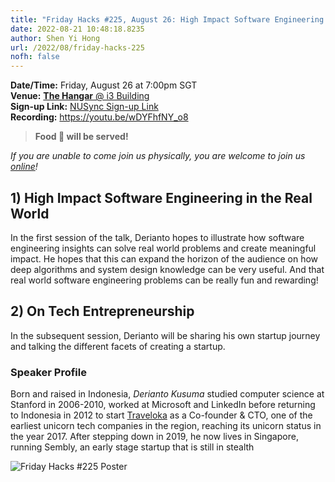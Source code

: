 ```yaml
---
title: "Friday Hacks #225, August 26: High Impact Software Engineering in the Real World | On Tech Entrepreneurship"
date: 2022-08-21 10:48:18.8235
author: Shen Yi Hong
url: /2022/08/friday-hacks-225
nofh: false
---
```


**Date/Time:** Friday, August 26 at 7:00pm SGT<br />
**Venue:** [**The Hangar** @ i3 Building](https://goo.gl/maps/aUMwWptKFsajR93b9)<br />
**Sign-up Link:** [NUSync Sign-up Link](https://nus.campuslabs.com/engage/submitter/form/start/553749)<br />
**Recording:** https://youtu.be/wDYFhfNY_o8<br /> 

> **Food 🍕 will be served!**

_If you are unable to come join us physically, you are welcome to join us [online](https://nus-sg.zoom.us/j/83482473723?pwd=TW5nWitzRFlhOWdLaEVKYlVGMjJDdz09)!_

## 1) High Impact Software Engineering in the Real World

In the first session of the talk, Derianto hopes to illustrate how software engineering insights can solve real world problems and create meaningful impact. He hopes that this can expand the horizon of the audience on how deep algorithms and system design knowledge can be very useful. And that real world software engineering problems can be really fun and rewarding!

## 2) On Tech Entrepreneurship

In the subsequent session, Derianto will be sharing his own startup journey and talking the different facets of creating a startup.

### Speaker Profile

Born and raised in Indonesia, _Derianto Kusuma_ studied computer science at Stanford in 2006-2010, worked at Microsoft and LinkedIn before returning to Indonesia in 2012 to start [Traveloka](https://www.traveloka.com/en-sg/) as a Co-founder & CTO, one of the earliest unicorn tech companies in the region, reaching its unicorn status in the year 2017. After stepping down in 2019, he now lives in Singapore, running Sembly, an early stage startup that is still in stealth

<img src="/img/2022/fh/225.png" alt="Friday Hacks #225 Poster" /><br />